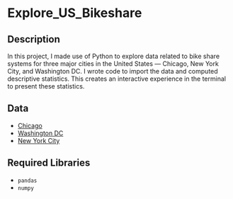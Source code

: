 # Explore_US_Bikeshare

## Description
In this project, I made use of Python to explore data related to bike share systems for three major cities in the United States — Chicago, New York City, and Washington DC. I wrote code to import the data and computed descriptive statistics. This creates an interactive experience in the terminal to present these statistics.

## Data
- [Chicago](https://www.divvybikes.com/system-data)
- [Washington DC](https://www.capitalbikeshare.com/system-data)
- [New York City](https://www.citibikenyc.com/system-data)

## Required Libraries
- `pandas`
- `numpy`
